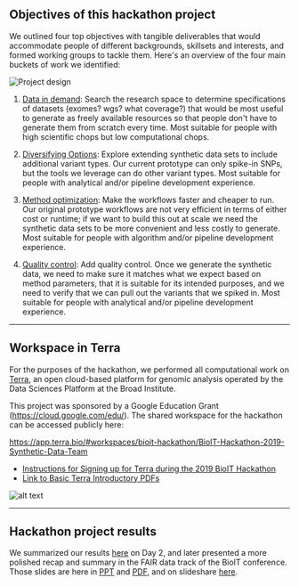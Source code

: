 ## Objectives of this hackathon project

We outlined four top objectives with tangible deliverables that would accommodate people of different backgrounds, skillsets and interests, and formed working groups to tackle them. Here's an overview of the four main buckets of work we identified:

![Project design](./images/project-design.png)

1. [Data in demand](./Data-Demand): Search the research space to determine specifications of datasets (exomes? wgs? what coverage?) that would be most useful to generate as freely available resources so that people don't have to generate them from scratch every time. Most suitable for people with high scientific chops but low computational chops.

2. [Diversifying Options](./Diversifying-Options): Explore extending synthetic data sets to include additional variant types. Our current prototype can only spike-in SNPs, but the tools we leverage can do other variant types. Most suitable for people with analytical and/or pipeline development experience.

3. [Method optimization](./Method-Optimization): Make the workflows faster and cheaper to run. Our original prototype workflows are not very efficient in terms of either cost or runtime; if we want to build this out at scale we need the synthetic data sets to be more convenient and less costly to generate. Most suitable for people with algorithm and/or pipeline development experience.

4. [Quality control](./Quality-Control): Add quality control. Once we generate the synthetic data, we need to make sure it matches what we expect based on method parameters, that it is suitable for its intended purposes, and we need to verify that we can pull out the variants that we spiked in. Most suitable for people with analytical and/or pipeline development experience.
  
----

## Workspace in Terra

For the purposes of the hackathon, we performed all computational work on [Terra](https://terra.bio/), an open cloud-based platform for genomic analysis operated by the Data Sciences Platform at the Broad Institute. 

This project was sponsored by a Google Education Grant (https://cloud.google.com/edu/). 
The shared workspace for the hackathon can be accessed publicly here:

https://app.terra.bio/#workspaces/bioit-hackathon/BioIT-Hackathon-2019-Synthetic-Data-Team

- [Instructions for Signing up for Terra during the 2019 BioIT Hackathon](Hackathon-Instructions.pdf)
- [Link to Basic Terra Introductory PDFs](https://drive.google.com/open?id=14eKJk6xYqLNm9rVnUE7FN_f6kqckZOaY)

![alt text](./images/terra-slide.png)
  
----

## Hackathon project results

We summarized our results [here](results.md) on Day 2, and later presented a more polished recap and summary in the FAIR data track of the BioIT conference. Those slides are here in [PPT](./presentations/BioIT19-FAIR-hackathon-syntheticdata-report.ppt) and [PDF](./presentations/BioIT19-FAIR-hackathon-syntheticdata-report.pdf), and on slideshare [here](https://www.slideshare.net/GeraldineVanderAuwer/bio-ithackathon/GeraldineVanderAuwer/bio-ithackathon). 
